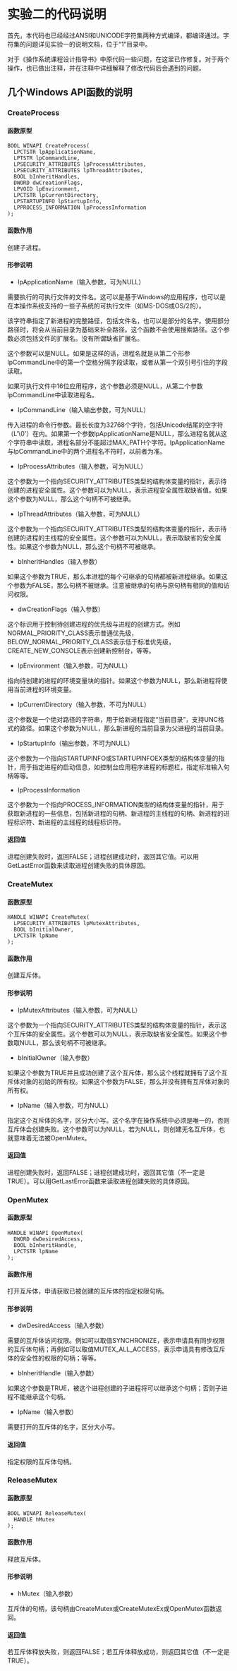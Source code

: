 # 实验二的代码说明 #
首先，本代码也已经经过ANSI和UNICODE字符集两种方式编译，都编译通过。字符集的问题详见实验一的说明文档，位于“1”目录中。

对于《操作系统课程设计指导书》中原代码一些问题，在这里已作修复。对于两个操作，也已做出注释，并在注释中详细解释了修改代码后会遇到的问题。

## 几个Windows API函数的说明 ##

### CreateProcess ###

#### 函数原型 ####

    BOOL WINAPI CreateProcess(
      LPCTSTR lpApplicationName,
      LPTSTR lpCommandLine,
      LPSECURITY_ATTRIBUTES lpProcessAttributes,
      LPSECURITY_ATTRIBUTES lpThreadAttributes,
      BOOL bInheritHandles,
      DWORD dwCreationFlags,
      LPVOID lpEnvironment,
      LPCTSTR lpCurrentDirectory,
      LPSTARTUPINFO lpStartupInfo,
      LPPROCESS_INFORMATION lpProcessInformation
    );

#### 函数作用 ####
创建子进程。

#### 形参说明 ####

- lpApplicationName（输入参数，可为NULL）

需要执行的可执行文件的文件名。这可以是基于Windows的应用程序，也可以是在本操作系统支持的一些子系统的可执行文件（如MS-DOS或OS/2的）。

该字符串指定了新进程的完整路径，包括文件名，也可以是部分的名字。使用部分路径时，将会从当前目录为基础来补全路径。这个函数不会使用搜索路径。这个参数必须包括文件的扩展名。没有所谓缺省扩展名。

这个参数可以是NULL。如果是这样的话，进程名就是从第二个形参lpCommandLine中的第一个空格分隔字段读取，或者从第一个双引号引住的字段读取。

如果可执行文件中16位应用程序，这个参数必须是NULL，从第二个参数lpCommandLine中读取进程名。

- lpCommandLine（输入输出参数，可为NULL）

传入进程的命令行参数。最长长度为32768个字符，包括Unicode结尾的空字符（L'\0'）在内。如果第一个参数lpApplicationName是NULL，那么进程名就从这个字符串中读取，进程名部分不能超过MAX_PATH个字符。lpApplicationName与lpCommandLine中的两个进程名不符时，以前者为准。

- lpProcessAttributes（输入参数，可为NULL）

这个参数为一个指向SECURITY_ATTRIBUTES类型的结构体变量的指针，表示待创建的进程安全属性。这个参数可以为NULL，表示进程安全属性取缺省值。如果这个参数为NULL，那么这个句柄不可被继承。

- lpThreadAttributes（输入参数，可为NULL）

这个参数为一个指向SECURITY_ATTRIBUTES类型的结构体变量的指针，表示待创建的进程的主线程的安全属性。这个参数可以为NULL，表示取缺省的安全属性。如果这个参数为NULL，那么这个句柄不可被继承。


- bInheritHandles（输入参数）

如果这个参数为TRUE，那么本进程的每个可继承的句柄都被新进程继承。如果这个参数为FALSE，那么句柄不被继承。注意被继承的句柄与原句柄有相同的值和访问权限。

- dwCreationFlags（输入参数）

这个标识用于控制待创建进程的优先级与进程的创建方式。例如NORMAL_PRIORITY_CLASS表示普通优先级，BELOW_NORMAL_PRIORITY_CLASS表示低于标准优先级，CREATE_NEW_CONSOLE表示创建新控制台，等等。

- lpEnvironment（输入参数，可为NULL）

指向待创建的进程的环境变量块的指针。如果这个参数为NULL，那么新进程将使用当前进程的环境变量。

- lpCurrentDirectory（输入参数，不可为NULL）

这个参数是一个绝对路径的字符串，用于给新进程指定“当前目录”，支持UNC格式的路径。如果这个参数为NULL，那么新进程的当前目录为父进程的当前目录。

- lpStartupInfo（输出参数，不可为NULL）

这个参数为一个指向STARTUPINFO或STARTUPINFOEX类型的结构体变量的指针，用于指定进程的启动信息，如控制台应用程序进程的标题栏，指定标准输入句柄等等。

- lpProcessInformation

这个参数为一个指向PROCESS_INFORMATION类型的结构体变量的指针，用于获取新进程的一些信息，包括新进程的句柄、新进程的主线程的句柄、新进程的进程标识符、新进程的主线程的线程标识符。

#### 返回值 ####
进程创建失败时，返回FALSE；进程创建成功时，返回其它值。可以用GetLastError函数来读取进程创建失败的具体原因。

### CreateMutex ###

#### 函数原型 ####

    HANDLE WINAPI CreateMutex(
      LPSECURITY_ATTRIBUTES lpMutexAttributes,
      BOOL bInitialOwner,
      LPCTSTR lpName
    );

#### 函数作用 ####
创建互斥体。

#### 形参说明 ####

- lpMutexAttributes（输入参数，可为NULL）

这个参数为一个指向SECURITY_ATTRIBUTES类型的结构体变量的指针，表示这个互斥体的安全属性。这个参数可以为NULL，表示取缺省安全属性。如果这个参数取NULL，那么该句柄不可被继承。

- bInitialOwner（输入参数）

如果这个参数为TRUE并且成功创建了这个互斥体，那么这个线程就拥有了这个互斥体对象的初始的所有权。如果这个参数为FALSE，那么并没有拥有互斥体对象的所有权。


- lpName（输入参数，可为NULL）

指定这个互斥体的名字，区分大小写。这个名字在操作系统中必须是唯一的，否则互斥体会创建失败。这个参数可以为NULL，若为NULL，则创建无名互斥体，也就意味着无法被OpenMutex。

#### 返回值 ####
进程创建失败时，返回FALSE；进程创建成功时，返回其它值（不一定是TRUE）。可以用GetLastError函数来读取进程创建失败的具体原因。

### OpenMutex ###

#### 函数原型 ####

    HANDLE WINAPI OpenMutex(
      DWORD dwDesiredAccess,
      BOOL bInheritHandle,
      LPCTSTR lpName
    );

#### 函数作用 ####
打开互斥体，申请获取已被创建的互斥体的指定权限句柄。

#### 形参说明 ####

- dwDesiredAccess（输入参数）

需要的互斥体访问权限。例如可以取值SYNCHRONIZE，表示申请具有同步权限的互斥体句柄；再例如可以取值MUTEX_ALL_ACCESS，表示申请具有修改互斥体的安全性的权限的句柄；等等。

- bInheritHandle（输入参数）

如果这个参数是TRUE，被这个进程创建的子进程将可以继承这个句柄；否则子进程不能继承这个句柄。

- lpName（输入参数）

需要打开的互斥体的名字，区分大小写。

#### 返回值 ####

指定权限的互斥体句柄。

### ReleaseMutex ###

#### 函数原型 ####

    BOOL WINAPI ReleaseMutex(
      HANDLE hMutex
    );

#### 函数作用 ####

释放互斥体。

#### 形参说明 ####

- hMutex（输入参数）

互斥体的句柄，该句柄由CreateMutex或CreateMutexEx或OpenMutex函数返回。

#### 返回值 ####

若互斥体释放失败，则返回FALSE；若互斥体释放成功，则返回其它值（不一定是TRUE）。